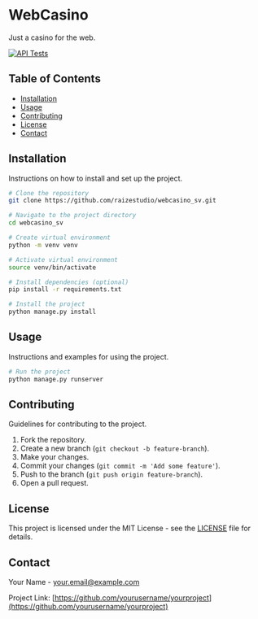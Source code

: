 # WebCasino

Just a casino for the web.

[![API Tests](https://github.com/raizestudio/webcasino_sv/actions/workflows/tests_api.yml/badge.svg)](https://github.com/raizestudio/webcasino_sv/actions/workflows/tests_api.yml)

## Table of Contents

- [Installation](#installation)
- [Usage](#usage)
- [Contributing](#contributing)
- [License](#license)
- [Contact](#contact)

## Installation

Instructions on how to install and set up the project.

```bash
# Clone the repository
git clone https://github.com/raizestudio/webcasino_sv.git

# Navigate to the project directory
cd webcasino_sv

# Create virtual environment
python -m venv venv

# Activate virtual environment
source venv/bin/activate

# Install dependencies (optional)
pip install -r requirements.txt

# Install the project
python manage.py install
```

## Usage

Instructions and examples for using the project.

```bash
# Run the project
python manage.py runserver
```

## Contributing

Guidelines for contributing to the project.

1. Fork the repository.
2. Create a new branch (`git checkout -b feature-branch`).
3. Make your changes.
4. Commit your changes (`git commit -m 'Add some feature'`).
5. Push to the branch (`git push origin feature-branch`).
6. Open a pull request.

## License

This project is licensed under the MIT License - see the [LICENSE](LICENSE) file for details.

## Contact

Your Name - [your.email@example.com](mailto:your.email@example.com)

Project Link: [https://github.com/yourusername/yourproject](https://github.com/yourusername/yourproject)